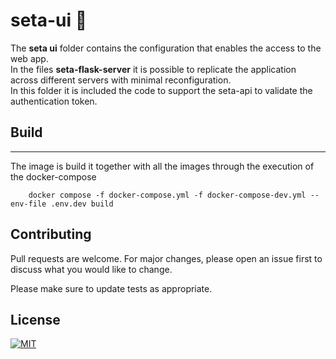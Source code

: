 # seta-ui 🏁

The **seta ui**  folder contains the configuration that enables the access to the web app. \
In the files **seta-flask-server** it is possible to replicate the application across different servers with minimal reconfiguration. \
In this folder it is included the code to support the seta-api to validate the authentication token.


## Build
***
The image is build it together with all the images through the execution of the docker-compose

```
    docker compose -f docker-compose.yml -f docker-compose-dev.yml --env-file .env.dev build
```

## Contributing

Pull requests are welcome. For major changes, please open an issue first to discuss what you would like to change.

Please make sure to update tests as appropriate.

## License

[![MIT][mit-badge]][mit-url]

[mit-badge]: https://img.shields.io/badge/license-mit-blue
[mit-url]: https://choosealicense.com/licenses/mit/
